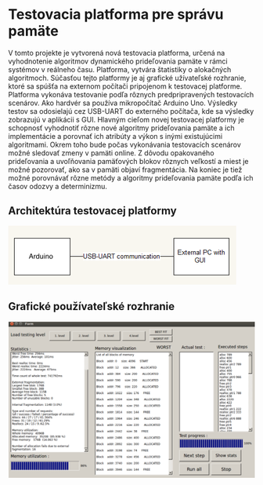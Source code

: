 # Testovacia platforma pre správu pamäte
V tomto projekte je vytvorená nová testovacia platforma, určená na vyhodnotenie algoritmov dynamického prideľovania pamäte v rámci systémov v reálneho času. Platforma, vytvára štatistiky o alokačných algoritmoch. Súčasťou tejto platformy je aj grafické užívateľské rozhranie, ktoré sa spúšťa na externom počítači pripojenom k ​​testovacej platforme. Platforma vykonáva testovanie podľa rôznych predpripravených testovacích scenárov. Ako hardvér sa používa mikropočítač Arduino Uno. Výsledky testov sa odosielajú cez USB-UART do externého počítača, kde sa výsledky zobrazujú v aplikácii s GUI. Hlavným cieľom novej testovacej platformy je schopnosť vyhodnotiť rôzne nové algoritmy prideľovania pamäte a ich implementácie a porovnať ich atribúty a výkon s inými existujúcimi algoritmami. Okrem toho bude počas vykonávania testovacích scenárov možné sledovať zmeny v pamäti online. Z dôvodu opakovaného prideľovania a uvoľňovania pamäťových blokov rôznych veľkostí a miest je možné pozorovať, ako sa v pamäti objaví fragmentácia. Na koniec je tiež možné porovnávať rôzne metódy a algoritmy prideľovania pamäte podľa ich časov odozvy a determinizmu.


## Architektúra testovacej platformy

![Alt text](img/architecture.png?raw=true "Architecture of testing platform")

## Grafické používateľské rozhranie

![Alt text](img/gui.png?raw=true "Gui")

